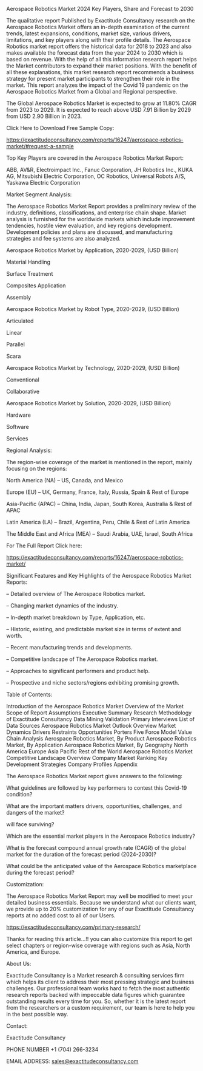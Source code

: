 Aerospace Robotics Market 2024 Key Players, Share and Forecast to 2030

The qualitative report Published by Exactitude Consultancy research on the Aerospace Robotics Market offers an in-depth examination of the current trends, latest expansions, conditions, market size, various drivers, limitations, and key players along with their profile details. The Aerospace Robotics market report offers the historical data for 2018 to 2023 and also makes available the forecast data from the year 2024 to 2030 which is based on revenue. With the help of all this information research report helps the Market contributors to expand their market positions. With the benefit of all these explanations, this market research report recommends a business strategy for present market participants to strengthen their role in the market. This report analyzes the impact of the Covid 19 pandemic on the Aerospace Robotics Market from a Global and Regional perspective.

The Global Aerospace Robotics Market is expected to grow at 11.80% CAGR from 2023 to 2029. It is expected to reach above USD 7.91 Billion by 2029 from USD 2.90 Billion in 2023.

Click Here to Download Free Sample Copy:

https://exactitudeconsultancy.com/reports/16247/aerospace-robotics-market/#request-a-sample

Top Key Players are covered in the Aerospace Robotics Market Report:

ABB, AV&R, Electroimpact Inc., Fanuc Corporation, JH Robotics Inc., KUKA AG, Mitsubishi Electric Corporation, OC Robotics, Universal Robots A/S, Yaskawa Electric Corporation

Market Segment Analysis:

The Aerospace Robotics Market Report provides a preliminary review of the industry, definitions, classifications, and enterprise chain shape. Market analysis is furnished for the worldwide markets which include improvement tendencies, hostile view evaluation, and key regions development. Development policies and plans are discussed, and manufacturing strategies and fee systems are also analyzed.

Aerospace Robotics Market by Application, 2020-2029, (USD Billion)

Material Handling

Surface Treatment

Composites Application

Assembly

Aerospace Robotics Market by Robot Type, 2020-2029, (USD Billion)

Articulated

Linear

Parallel

Scara

Aerospace Robotics Market by Technology, 2020-2029, (USD Billion)

Conventional

Collaborative

Aerospace Robotics Market by Solution, 2020-2029, (USD Billion)

Hardware

Software

Services

Regional Analysis:

The region-wise coverage of the market is mentioned in the report, mainly focusing on the regions:

North America (NA) – US, Canada, and Mexico

Europe (EU) – UK, Germany, France, Italy, Russia, Spain & Rest of Europe

Asia-Pacific (APAC) – China, India, Japan, South Korea, Australia & Rest of APAC

Latin America (LA) – Brazil, Argentina, Peru, Chile & Rest of Latin America

The Middle East and Africa (MEA) – Saudi Arabia, UAE, Israel, South Africa

For The Full Report Click here:

https://exactitudeconsultancy.com/reports/16247/aerospace-robotics-market/

Significant Features and Key Highlights of the Aerospace Robotics Market Reports:

– Detailed overview of The Aerospace Robotics market.

– Changing market dynamics of the industry.

– In-depth market breakdown by Type, Application, etc.

– Historic, existing, and predictable market size in terms of extent and worth.

– Recent manufacturing trends and developments.

– Competitive landscape of The Aerospace Robotics market.

– Approaches to significant performers and product help.

– Prospective and niche sectors/regions exhibiting promising growth.

Table of Contents:

Introduction of the Aerospace Robotics Market
Overview of the Market
Scope of Report
Assumptions
Executive Summary
Research Methodology of Exactitude Consultancy
Data Mining
Validation
Primary Interviews
List of Data Sources
Aerospace Robotics Market Outlook
Overview
Market Dynamics
Drivers
Restraints
Opportunities
Porters Five Force Model
Value Chain Analysis
Aerospace Robotics Market, By Product
Aerospace Robotics Market, By Application
Aerospace Robotics Market, By Geography
North America
Europe
Asia Pacific
Rest of the World
Aerospace Robotics Market Competitive Landscape
Overview
Company Market Ranking
Key Development Strategies
Company Profiles
Appendix

The Aerospace Robotics Market report gives answers to the following:

What guidelines are followed by key performers to contest this Covid-19 condition?

What are the important matters drivers, opportunities, challenges, and dangers of the market?

will face surviving?

Which are the essential market players in the Aerospace Robotics industry?

What is the forecast compound annual growth rate (CAGR) of the global market for the duration of the forecast period (2024-2030)?

What could be the anticipated value of the Aerospace Robotics marketplace during the forecast period?

Customization:

The Aerospace Robotics Market Report may well be modified to meet your detailed business essentials. Because we understand what our clients want, we provide up to 20% customization for any of our Exactitude Consultancy reports at no added cost to all of our Users.

https://exactitudeconsultancy.com/primary-research/

Thanks for reading this article...!! you can also customize this report to get select chapters or region-wise coverage with regions such as Asia, North America, and Europe.

About Us:

Exactitude Consultancy is a Market research & consulting services firm which helps its client to address their most pressing strategic and business challenges. Our professional team works hard to fetch the most authentic research reports backed with impeccable data figures which guarantee outstanding results every time for you. So, whether it is the latest report from the researchers or a custom requirement, our team is here to help you in the best possible way.

Contact:

Exactitude Consultancy

PHONE NUMBER +1 (704) 266-3234

EMAIL ADDRESS: sales@exactitudeconsultancy.com  
